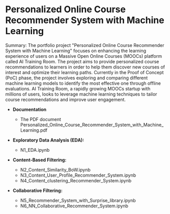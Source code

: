 # Personalized Online Course Recommender System with Machine Learning

Summary:
The portfolio project "Personalized Online Course Recommender System with Machine Learning" focuses on enhancing the learning experience of users on a Massive Open Online Courses (MOOCs) platform called AI Training Room. The project aims to provide personalized course recommendations to learners in order to help them discover new courses of interest and optimize their learning paths. Currently in the Proof of Concept (PoC) phase, the project involves exploring and comparing different machine learning models to identify the most effective one through offline evaluations. AI Training Room, a rapidly growing MOOCs startup with millions of users, looks to leverage machine learning techniques to tailor course recommendations and improve user engagement.

- **Documentation**
    - The PDF document Personalized_Online_Course_Recommender_System_with_Machine_Learning.pdf 

- **Exploratory Data Analysis (EDA):**
    - N1_EDA.ipynb

- **Content-Based Filtering:**
    - N2_Content_Similarity_BoW.ipynb
    - N3_Content_User_Profile_Recommender_System.ipynb
    - N4_Content_clustering_Recommender_System.ipynb

- **Collaborative Filtering:**
    - N5_Recommender_System_with_Surprise_library.ipynb
    - N6_NN_Collaborative_Recommender_System.ipynb

